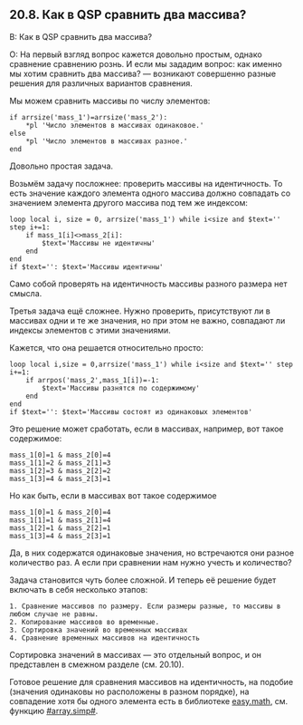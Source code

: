 ## 20.8. Как в QSP сравнить два массива?
<!-- [:faq_20_08] -->
В: Как в QSP сравнить два массива?

О:
На первый взгляд вопрос кажется довольно простым, однако сравнение сравнению рознь. И если мы зададим вопрос: как именно мы хотим сравнить два массива? — возникают совершенно разные решения для различных вариантов сравнения.

Мы можем сравнить массивы по числу элементов:

```qsp
if arrsize('mass_1')=arrsize('mass_2'):
	*pl 'Число элементов в массивах одинаковое.'
else
	*pl 'Число элементов в массивах разное.'
end
```

Довольно простая задача.

Возьмём задачу посложнее: проверить массивы на идентичность. То есть значение каждого элемента одного массива должно совпадать со значением элемента другого массива под тем же индексом:

```qsp
loop local i, size = 0, arrsize('mass_1') while i<size and $text='' step i+=1:
	if mass_1[i]<>mass_2[i]:
		$text='Массивы не идентичны'
	end
end
if $text='': $text='Массивы идентичны'
```

Само собой проверять на идентичность массивы разного размера нет смысла.

Третья задача ещё сложнее. Нужно проверить, присутствуют ли в массивах одни и те же значения, но при этом не важно, совпадают ли индексы элементов с этими значениями.

Кажется, что она решается относительно просто:

```qsp
loop local i,size = 0,arrsize('mass_1') while i<size and $text='' step i+=1:
	if arrpos('mass_2',mass_1[i])=-1:
		$text='Массивы разнятся по содержимому'
	end
end
if $text='': $text='Массивы состоят из одинаковых элементов'
```

Это решение может сработать, если в массивах, например, вот такое содержимое:

```qsp
mass_1[0]=1 & mass_2[0]=4
mass_1[1]=2 & mass_2[1]=3
mass_1[2]=3 & mass_2[2]=2
mass_1[3]=4 & mass_2[3]=1
```

Но как быть, если в массивах вот такое содержимое

```qsp
mass_1[0]=1 & mass_2[0]=4
mass_1[1]=1 & mass_2[1]=4
mass_1[2]=1 & mass_2[2]=1
mass_1[3]=4 & mass_2[3]=1
```

Да, в них содержатся одинаковые значения, но встречаются они разное количество раз. А если при сравнении нам нужно учесть и количество?

Задача становится чуть более сложной. И теперь её решение будет включать в себя несколько этапов:

	1. Сравнение массивов по размеру. Если размеры разные, то массивы в любом случае не равны.
	2. Копирование массивов во временные.
	3. Сортировка значений во временных массивах
	4. Сравнение временных массивов на идентичность

Сортировка значений в массивах — это отдельный вопрос, и он представлен в смежном разделе (см. 20.10).

Готовое решение для сравнения массивов на идентичность, на подобие (значения одинаковы но расположены в разном порядке), на совпадение хотя бы одного элемента есть в библиотеке [easy.math](https://github.com/AleksVersus/easy.math), см. функцию [#array.simp#](http://aleksversus.narod.ru/index/operacii_nad_massivami/0-72#arraysimp).
